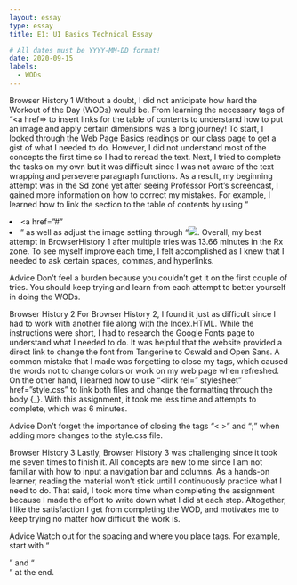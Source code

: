 ```yaml
---
layout: essay
type: essay
title: E1: UI Basics Technical Essay

# All dates must be YYYY-MM-DD format!
date: 2020-09-15
labels:
  - WODs
---
```


Browser History 1
Without a doubt, I did not anticipate how hard the Workout of the Day (WODs) would be. From learning the necessary tags of “<a href=></a> to insert links for the table of contents to understand how to put an image and apply certain dimensions was a long journey! To start, I looked through the Web Page Basics readings on our class page to get a gist of what I needed to do. However, I did not understand most of the concepts the first time so I had to reread the text. Next, I tried to complete the tasks on my own but it was difficult since I was not aware of the text wrapping and persevere paragraph functions. As a result, my beginning attempt was in the Sd zone yet after seeing Professor Port’s screencast, I gained more information on how to correct my mistakes. For example, I learned how to link the section to the table of contents by using “<li><a href=”#”<a><li>” as well as adjust the image setting through “<img width=”100px” height=”100px” src=”_”>. Overall, my best attempt in BrowserHistory 1 after multiple tries was 13.66 minutes in the Rx zone. To see myself improve each time, I felt accomplished as I knew that I needed to ask certain spaces, commas, and hyperlinks. 


Advice
Don’t feel a burden because you couldn’t get it on the first couple of tries. You should keep trying and learn from each attempt to better yourself in doing the WODs. 

Browser History 2
For Browser History 2, I found it just as difficult since I had to work with another file along with the Index.HTML. While the instructions were short, I had to research the Google Fonts page to understand what I needed to do. It was helpful that the website provided a direct link to change the font from Tangerine to Oswald and Open Sans.  A common mistake that I made was forgetting to close my tags, which caused the words not to change colors or work on my web page when refreshed. On the other hand, I learned how to use “<link rel=” stylesheet” href=”style.css” to link both files and change the formatting through the body {_}. With this assignment, it took me less time and attempts to complete, which was 6 minutes.


Advice
Don’t forget the importance of closing the tags “< >” and “;” when adding more changes to the style.css file. 

Browser History 3
Lastly, Browser History 3 was challenging since it took me seven times to finish it. All concepts are new to me since I am not familiar with how to input a navigation bar and columns. As a hands-on learner, reading the material won’t stick until I continuously practice what I need to do. That said, I took more time when completing the assignment because I made the effort to write down what I did at each step. Altogether, I like the satisfaction I get from completing the WOD, and motivates me to keep trying no matter how difficult the work is. 

Advice
Watch out for the spacing and where you place tags. For example, start with “<div class= “left”>” and “</div>” at the end. 

